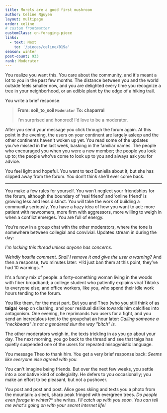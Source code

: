 ```yaml
---
title: Morels are a good first mushroom
author: Celine Nguyen
layout: multipage
order: celine
# custom frontmatter
customClass: cn-foraging-piece
links:
  - text: Next
    to: '/pieces/celine/019a'
season: winter
post-count: 933
rank: Moderator
---
```


You realize you want this. You care about the community, and it's meant a lot to you in the past few months. The distance between you and the world outside feels smaller now, and you are delighted every time you recognize a tree in your neighborhood, or an edible plant by the edge of a hiking trail.

You write a brief response:

> **From: soil_to_soil `Moderator`**
> **To: chaparral**
>
> I'm surprised and honored! I'd love to be a moderator.

After you send your message you click through the forum again. At this point in the evening, the users on your continent are largely asleep and the other continents haven't woken up yet. You read some of the updates you've missed in the last week, basking in the familiar names. The people who encouraged you when you were a new member; the people you look up to; the people who’ve come to look up to you and always ask you for advice.

You feel light and hopeful. You want to text Daniella about it, but she has slipped away from the forum. You don’t think she’ll ever come back.

----

You make a few rules for yourself. You won’t neglect your friendships for the forum, although the boundary of ‘real friend’ and ‘online friend’ is growing less and less distinct. You will take the work of building a community seriously. You have a hazy idea of how you want to act: more patient with newcomers, more firm with aggressors, more willing to weigh in when a conflict emerges. You are full of energy.

You’re now in a group chat with the other moderators, where the tone is somewhere between collegial and convivial. Updates stream in during the day:

*I'm locking this thread unless anyone has concerns.*

*Weirdly hostile comment. Shall I remove it and give the user a warning?* And then a response, two minutes later: *I’d just ban them at this point, they’ve had 10 warnings.  *

It's a funny mix of people: a forty-something woman living in the woods with fiber broadband; a college student who patiently explains viral Tiktoks to everyone else; and office workers, like you, who spend their idle work hours tending to the forum.

You like them, for the most part. But you and Theo (who you still think of as **taiga**) keep on clashing, and your residual dislike towards him calcifies into antagonism. One evening, he reprimands two users for a fight, and you send an incredulous text to the groupchat an hour later: *Calling someone a "neckbeard" is not a gendered slur the way "bitch" is.*

The other moderators weigh in, the texts trickling in as you go about your day. The next morning, you go back to the thread and see that taiga has quietly suspended one of the users for repeated misogynistic language.

You message Theo to thank him. You get a very brief response back: *Seems like everyone else agreed with you.*

You can't imagine being friends. But over the next few weeks, you settle into a combative kind of collegiality. He defers to you occasionally; you make an effort to be pleasant, but not a pushover.

You post and post and post. Alice goes skiing and texts you a photo from the mountain: a sleek, sharp peak fringed with evergreen trees. *Do people even forage in winter?** she writes. *I'll catch up with you soon. You can tell me what's going on with your secret internet life!*

